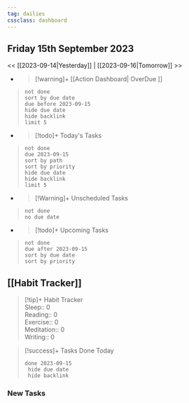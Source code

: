 ```yaml
---
tag: dailies
cssclass: dashboard
---
```

## Friday 15th September 2023

<< [[2023-09-14|Yesterday]] | [[2023-09-16|Tomorrow]] >>

- > [!warning]+ [[Action Dashboard| OverDue ]]
> ```tasks
> not done
> sort by due date
> due before 2023-09-15
> hide due date
> hide backlink
> limit 5
> ```

- > [!todo]+ Today's Tasks
> ```tasks
> not done
> due 2023-09-15
> sort by path
> sort by priority
> hide due date
> hide backlink
> limit 5
> ```

- > [!Warning]+ Unscheduled Tasks  
 > ```tasks  
 > not done  
 > no due date

- > [!todo]+ Upcoming Tasks
> ```tasks  
> not done  
> due after 2023-09-15  
> sort by due date
> sort by priority  

## [[Habit Tracker]]
> [!tip]+ Habit Tracker  
> Sleep:: 0  
> Reading:: 0  
> Exercise:: 0  
> Meditation:: 0  
> Writing:: 0


> [!success]+ Tasks Done Today
> ```tasks 
> done 2023-09-15
>  hide due date
>  hide backlink
### New Tasks

